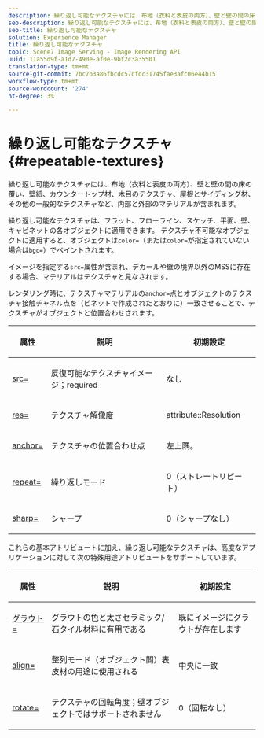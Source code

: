 ```yaml
---
description: 繰り返し可能なテクスチャには、布地（衣料と表皮の両方）、壁と壁の間の床の覆い、壁紙、カウンタートップ材、木目のテクスチャ、屋根とサイディング材、その他の一般的なテクスチャなど、内部と外部のマテリアルが含まれます。
seo-description: 繰り返し可能なテクスチャには、布地（衣料と表皮の両方）、壁と壁の間の床の覆い、壁紙、カウンタートップ材、木目のテクスチャ、屋根とサイディング材、その他の一般的なテクスチャなど、内部と外部のマテリアルが含まれます。
seo-title: 繰り返し可能なテクスチャ
solution: Experience Manager
title: 繰り返し可能なテクスチャ
topic: Scene7 Image Serving - Image Rendering API
uuid: 11a55d9f-a1d7-490e-af0e-9bf2c3a35501
translation-type: tm+mt
source-git-commit: 7bc7b3a86fbcdc57cfdc31745fae3afc06e44b15
workflow-type: tm+mt
source-wordcount: '274'
ht-degree: 3%

---
```



# 繰り返し可能なテクスチャ{#repeatable-textures}

繰り返し可能なテクスチャには、布地（衣料と表皮の両方）、壁と壁の間の床の覆い、壁紙、カウンタートップ材、木目のテクスチャ、屋根とサイディング材、その他の一般的なテクスチャなど、内部と外部のマテリアルが含まれます。

繰り返し可能なテクスチャは、フラット、フローライン、スケッチ、平面、壁、キャビネットの各オブジェクトに適用できます。 テクスチャ不可能なオブジェクトに適用すると、オブジェクトは`color=`（または`color=`が指定されていない場合は`bgc=`）でペイントされます。

イメージを指定する`src=`属性が含まれ、デカールや壁の境界以外のMSSに存在する場合、マテリアルはテクスチャと見なされます。

レンダリング時に、テクスチャマテリアルの`anchor=`点とオブジェクトのテクスチャ接触チャネル点を（ビネットで作成されたとおりに）一致させることで、テクスチャがオブジェクトと位置合わせされます。

<table id="table_992A6E93E4274B598A236F8F728F017A"> 
 <thead> 
  <tr> 
   <th colname="col1" class="entry"> <p>属性 </p> </th> 
   <th colname="col2" class="entry"> <p>説明 </p> </th> 
   <th colname="col3" class="entry"> <p>初期設定 </p> </th> 
  </tr> 
 </thead>
 <tbody> 
  <tr> 
   <td colname="col1"> <p> <a href="../../../../../../ir-api/http-protocol/image-rendering-api-ref/c-ir-http-protocol-ref/c-ir-http-protocol-command-reference/r-ir-src.md#reference-62c98abad22149d68d405ed6aaff8272" type="reference" format="dita" scope="local"> <span class="codeph"> src=  </span> </a> </p> </td> 
   <td colname="col2"> <p>反復可能なテクスチャイメージ；required </p> </td> 
   <td colname="col3"> <p>なし </p> </td> 
  </tr> 
  <tr> 
   <td colname="col1"> <p> <a href="../../../../../../ir-api/http-protocol/image-rendering-api-ref/c-ir-http-protocol-ref/c-ir-http-protocol-command-reference/r-ir-res.md#reference-0ad9de8887144c83a6db97b4994f7c04" type="reference" format="dita" scope="local"> <span class="codeph"> res=  </span> </a> </p> </td> 
   <td colname="col2"> <p>テクスチャ解像度 </p> </td> 
   <td colname="col3"> <span class="codeph"> attribute::Resolution  </span> </td> 
  </tr> 
  <tr> 
   <td colname="col1"> <p> <a href="../../../../../../ir-api/http-protocol/image-rendering-api-ref/c-ir-http-protocol-ref/c-ir-http-protocol-command-reference/r-ir-http-anchor.md#reference-d53923d785c9442997dc7f2199524c26" type="reference" format="dita" scope="local"> <span class="codeph"> anchor=  </span> </a> </p> </td> 
   <td colname="col2"> <p>テクスチャの位置合わせ点 </p> </td> 
   <td colname="col3"> <p>左上隅。 </p> </td> 
  </tr> 
  <tr> 
   <td colname="col1"> <p> <a href="../../../../../../ir-api/http-protocol/image-rendering-api-ref/c-ir-http-protocol-ref/c-ir-http-protocol-command-reference/r-ir-http-repeat.md#reference-37749da8233f42599ecf4731055fb7d8" type="reference" format="dita" scope="local"> <span class="codeph"> repeat=  </span> </a> </p> </td> 
   <td colname="col2"> <p>繰り返しモード </p> </td> 
   <td colname="col3"> <p>0（ストレートリピート） </p> </td> 
  </tr> 
  <tr> 
   <td colname="col1"> <p> <a href="../../../../../../ir-api/http-protocol/image-rendering-api-ref/c-ir-http-protocol-ref/c-ir-http-protocol-command-reference/r-ir-http-sharp.md#reference-acdd87f6b5de4e3a85e5d3c03022a35a" type="reference" format="dita" scope="local"> <span class="codeph"> sharp=  </span> </a> </p> </td> 
   <td colname="col2"> <p>シャープ </p> </td> 
   <td colname="col3"> <p>0（シャープなし） </p> </td> 
  </tr> 
 </tbody> 
</table>

これらの基本アトリビュートに加え、繰り返し可能なテクスチャは、高度なアプリケーションに対して次の特殊用途アトリビュートをサポートしています。

<table id="table_A97365804CB143DEB31F26A65DA3CE04"> 
 <thead> 
  <tr> 
   <th colname="col1" class="entry"> <p>属性 </p> </th> 
   <th colname="col2" class="entry"> <p>説明 </p> </th> 
   <th colname="col3" class="entry"> <p>初期設定 </p> </th> 
  </tr> 
 </thead>
 <tbody> 
  <tr> 
   <td colname="col1"> <p> <a href="../../../../../../ir-api/http-protocol/image-rendering-api-ref/c-ir-http-protocol-ref/c-ir-http-protocol-command-reference/r-ir-grout.md#reference-73651cbbbc344adba2626ef950d3672a" type="reference" format="dita" scope="local"> <span class="codeph"> グラウト=  </span> </a> </p> </td> 
   <td colname="col2"> <p>グラウトの色と太さセラミック/石タイル材料に有用である </p> </td> 
   <td colname="col3"> <p>既にイメージにグラウトが存在します </p> </td> 
  </tr> 
  <tr> 
   <td colname="col1"> <p> <a href="../../../../../../ir-api/http-protocol/image-rendering-api-ref/c-ir-http-protocol-ref/c-ir-http-protocol-command-reference/r-ir-align.md#reference-4d63baa522ce42f9b15167ba34c5c6a7" type="reference" format="dita" scope="local"> <span class="codeph"> align=  </span> </a> </p> </td> 
   <td colname="col2"> <p>整列モード（オブジェクト間）表皮材の用途に使用される </p> </td> 
   <td colname="col3"> <p>中央に一致 </p> </td> 
  </tr> 
  <tr> 
   <td colname="col1"> <p> <a href="../../../../../../ir-api/http-protocol/image-rendering-api-ref/c-ir-http-protocol-ref/c-ir-http-protocol-command-reference/r-ir-rotate.md#reference-3745d74a913e4065b7ac009fb4fd9e3c" type="reference" format="dita" scope="local"> <span class="codeph"> rotate= </span> </a> </p> </td> 
   <td colname="col2"> <p>テクスチャの回転角度；壁オブジェクトではサポートされません </p> </td> 
   <td colname="col3"> <p>0（回転なし） </p> </td> 
  </tr> 
 </tbody> 
</table>

